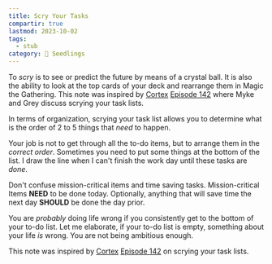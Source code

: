 ```yaml
---
title: Scry Your Tasks
compartir: true
lastmod: 2023-10-02
tags:
  - stub
category: 🌱 Seedlings
---
```


To _scry_ is to see or predict the future by means of a crystal ball. It is also the ability to look at the top cards of your deck and rearrange them in Magic the Gathering. This note was inspired by [Cortex](https://www.relay.fm/cortex) [Episode 142](https://www.relay.fm/cortex/142) where Myke and Grey discuss scrying your task lists.

In terms of organization, scrying your task list allows you to determine what is the order of 2 to 5 things that _need_ to happen.

Your job is not to get through all the to-do items, but to arrange them in the _correct order_. Sometimes you need to put some things at the bottom of the list. I draw the line when I can't finish the work day until these tasks are _done_.

Don't confuse mission-critical items and time saving tasks. Mission-critical Items **NEED** to be done today. Optionally, anything that will save time the next day **SHOULD** be done the day prior.

You are _probably_ doing life wrong if you consistently get to the bottom of your to-do list. Let me elaborate, if your to-do list is empty, something about your life _is_ wrong. You are not being ambitious enough.

This note was inspired by [Cortex](https://www.relay.fm/cortex) [Episode 142](https://www.relay.fm/cortex/142) on scrying your task lists.
